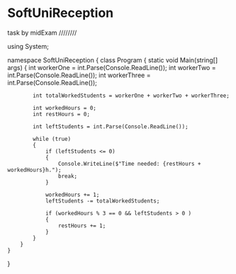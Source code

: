 # SoftUniReception
task by midExam 
////////


using System;

namespace SoftUniReception
{
    class Program
    {
        static void Main(string[] args)
        {
            int workerOne = int.Parse(Console.ReadLine());
            int workerTwo = int.Parse(Console.ReadLine());
            int workerThree = int.Parse(Console.ReadLine());

            int totalWorkedStudents = workerOne + workerTwo + workerThree;

            int workedHours = 0;
            int restHours = 0;

            int leftStudents = int.Parse(Console.ReadLine());

            while (true)
            {
                if (leftStudents <= 0)
                {
                    Console.WriteLine($"Time needed: {restHours + workedHours}h.");
                    break;
                }

                workedHours += 1;
                leftStudents -= totalWorkedStudents;

                if (workedHours % 3 == 0 && leftStudents > 0 )
                {
                    restHours += 1;
                }
            }            
        }
    }
}

